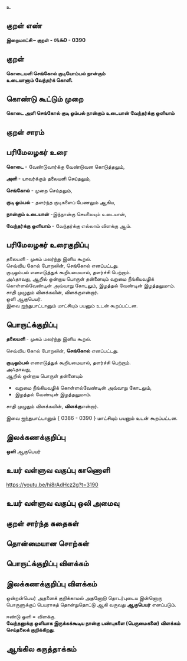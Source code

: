 உ

## குறள் எண் 

**இறைமாட்சி – குறள் - ௦௩௯0 - 0390**  

## குறள் 

**கொடையளி செங்கோல் குடியோம்பல் நான்கும்  
உடையானாம் வேந்தர்க் கொளி.** 
 
## கொண்டு கூட்டும் முறை

**கொடை அளி செங்கோல் குடி ஓம்பல் நான்கும் உடையான் வேந்தர்க்கு ஒளியாம்**

## குறள் சாரம் 


## பரிமேலழகர் உரை

**கொடை** - வேண்டுவார்க்கு வேண்டுவன கொடுத்தலும்,  

**அளி** - யாவர்க்கும் தலையளி செய்தலும்,  

**செங்கோல்** - முறை செய்தலும்,  

**குடி ஓம்பல்** - தளர்ந்த குடிகளைப் பேணலும் ஆகிய,  

**நான்கும் உடையான்** -இந்நான்கு செயலையும் உடையான்,  

**வேந்தர்க்கு ஒளியாம்** - வேந்தர்க்கு எல்லாம் விளக்கு ஆம்.   

## பரிமேலழகர் உரைகுறிப்பு   

தலையளி - முகம் மலர்ந்து இனிய கூறல்.  
செவ்விய கோல் போறலின், செங்கோல் எனப்பட்டது.  
குடிஓம்பல் எனஎடுத்துக் கூறியமையால், தளர்ச்சி பெற்றாம்.  
அஃதாவது, ஆறில் ஒன்றாய பொருள் தன்னையும் வறுமை நீங்கியவழிக் கொள்ளல்வேண்டின் அவ்வாறு கோடலும், இழத்தல் வேண்டின் இழத்தலுமாம்.  
சாதி முழுதும் விளக்கலின், விளக்குஎன்றார்.  
ஒளி  ஆகுபெயர்.  
இவை ஐந்துபாட்டானும் மாட்சியும் பயனும் உடன் கூறப்பட்டன.  

## பொருட்க்குறிப்பு 

**தலையளி** - முகம் மலர்ந்து இனிய கூறல்.  

செவ்விய கோல் போறலின், **செங்கோல்** எனப்பட்டது.  

**குடிஓம்பல்** எனஎடுத்துக் கூறியமையால், தளர்ச்சி பெற்றாம்.  
அஃதாவது,  
ஆறில் ஒன்றாய பொருள் தன்னையும்  
* வறுமை நீங்கியவழிக் கொள்ளல்வேண்டின் அவ்வாறு கோடலும்,  
* இழத்தல் வேண்டின் இழத்தலுமாம்.    

சாதி முழுதும் விளக்கலின், **விளக்கு**என்றார்.  

இவை ஐந்துபாட்டானும் { 0386 - 0390 } மாட்சியும் பயனும் உடன் கூறப்பட்டன.    

## இலக்கணக்குறிப்பு  

**ஒளி**  ஆகுபெயர்    

## உயர் வள்ளுவ வகுப்பு காணொளி

https://youtu.be/hi8rAdHcz2g?t=3190

## உயர் வள்ளுவ வகுப்பு ஒலி அமைவு 

 
## குறள் சார்ந்த கதைகள் 


## தொன்மையான சொற்கள்


## பொருட்க்குறிப்பு விளக்கம்


## இலக்கணக்குறிப்பு விளக்கம்

ஒன்றன்பெயர் அதனைக் குறிக்காமல் அதனோடு தொடர்புடைய இன்னொரு பொருளுக்குப் பெயராகத் தொன்றுதொட்டு ஆகி வருவது **ஆகுபெயர்** எனப்படும்.     

ஈண்டு ஒளி = விளக்கு.  
**வேந்தனுக்கு ஒளியாக இருக்கக்கூடிய நான்கு பண்புகளை (பெருமைகளை) விளக்கம் செய்தலைக் குறிக்கிறது.**  

## ஆங்கில கருத்தாக்கம் 


